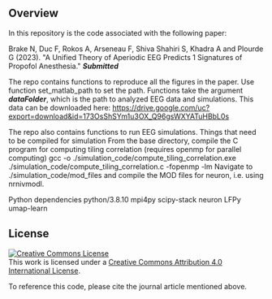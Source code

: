 ## Overview
In this repository is the code associated with the following paper: 

Brake N, Duc F, Rokos A, Arseneau F, Shiva Shahiri S, Khadra A and Plourde G (2023). "A Unified Theory of Aperiodic EEG Predicts 1 Signatures of Propofol Anesthesia." ***Submitted***

The repo contains functions to reproduce all the figures in the paper. Use function set_matlab_path to set the path. Functions take the argument ***dataFolder***, which is the path to analyzed EEG data and simulations. This data can be downloaded here:
    https://drive.google.com/uc?export=download&id=173OsShSYm1u3OX_Q96gsWXYATuHBbL0s


The repo also contains functions to run EEG simulations. Things that need to be compiled for simulation
    From the base directory, compile the C program for computing tiling correlation (requires openmp for parallel computing)
        gcc -o ./simulation_code/compute_tiling_correlation.exe ./simulation_code/compute_tiling_correlation.c -fopenmp -lm
    Navigate to ./simulation_code/mod_files and compile the MOD files for neuron, i.e. using nrnivmodl.

Python dependencies
    python/3.8.10
    mpi4py
    scipy-stack
    neuron
    LFPy
    umap-learn

## License
<a rel="license" href="http://creativecommons.org/licenses/by/4.0/"><img alt="Creative Commons License" style="border-width:0" src="https://i.creativecommons.org/l/by/4.0/88x31.png" /></a><br />This work is licensed under a <a rel="license" href="http://creativecommons.org/licenses/by/4.0/">Creative Commons Attribution 4.0 International License</a>.

To reference this code, please cite the journal article mentioned above.
